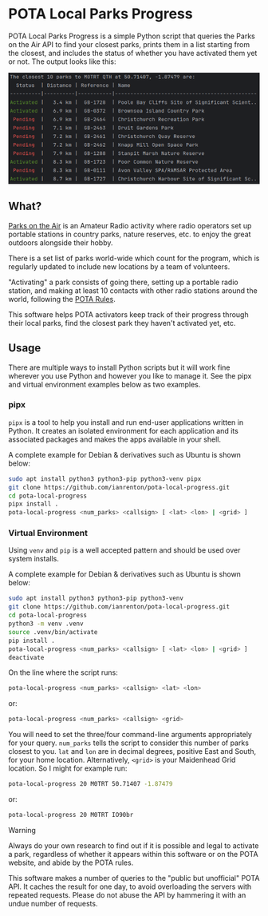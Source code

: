 # POTA Local Parks Progress

POTA Local Parks Progress is a simple Python script that queries the Parks on the Air API to find your closest parks,
prints them in a list starting from the closest, and includes the status of whether you have activated them yet or not.
The output looks like this:

<p align="center">
  <img src="docs/output.png" alt="Screenshot showing the output" />
</p>

## What?

[Parks on the Air](https://parksontheair.com/) is an Amateur Radio activity where radio operators set up portable
stations in country parks, nature reserves, etc. to enjoy the great outdoors alongside their hobby.

There is a set list of parks world-wide which count for the program, which is regularly updated to include new locations
by a team of volunteers.

"Activating" a park consists of going there, setting up a portable radio station, and making at least 10 contacts with
other radio stations around the world, following the [POTA Rules](https://docs.pota.app/docs/rules.html).

This software helps POTA activators keep track of their progress through their local parks, find the closest park they
haven't activated yet, etc.

## Usage

There are multiple ways to install Python scripts but it will work fine wherever you use Python and however you like to manage it. See the pipx and virtual environment examples below as two examples.

### pipx

`pipx` is a tool to help you install and run end-user applications written in Python. It creates an isolated environment for each application and its associated packages and makes the apps available in your shell.

A complete example for Debian & derivatives such as Ubuntu is shown below:

```bash
sudo apt install python3 python3-pip python3-venv pipx
git clone https://github.com/ianrenton/pota-local-progress.git
cd pota-local-progress
pipx install .
pota-local-progress <num_parks> <callsign> [ <lat> <lon> | <grid> ]
```

### Virtual Environment

Using `venv` and `pip` is a well accepted pattern and should be used over system installs.

A complete example for Debian & derivatives such as Ubuntu is shown below:

```bash
sudo apt install python3 python3-pip python3-venv
git clone https://github.com/ianrenton/pota-local-progress.git
cd pota-local-progress
python3 -m venv .venv
source .venv/bin/activate
pip install .
pota-local-progress <num_parks> <callsign> [ <lat> <lon> | <grid> ]
deactivate
```

On the line where the script runs:

```bash
pota-local-progress <num_parks> <callsign> <lat> <lon>
```

or:

```bash
pota-local-progress <num_parks> <callsign> <grid>
```

You will need to set the three/four command-line arguments appropriately for your query. `num_parks` tells the script to
consider this number of parks closest to you. `lat` and `lon` are in decimal degrees, positive East and South, for your
home location. Alternatively, `<grid>` is your Maidenhead Grid location. So I might for example run:

```bash
pota-local-progress 20 M0TRT 50.71407 -1.87479
```

or:

```bash
pota-local-progress 20 M0TRT IO90br
```

> [!WARNING]
> Always do your own research to find out if it is possible and legal to activate a park, regardless of whether it appears
> within this software or on the POTA website, and abide by the POTA rules.
>
> This software makes a number of queries to the "public but unofficial" POTA API. It caches the result for one day, to
> avoid overloading the servers with repeated requests. Please do not abuse the API by hammering it with an undue number
> of requests.
